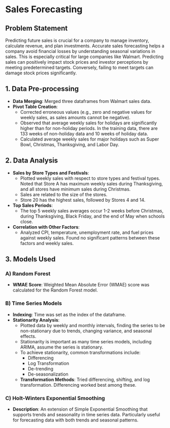 # Sales Forecasting

## Problem Statement
Predicting future sales is crucial for a company to manage inventory, calculate revenue, and plan investments. Accurate sales forecasting helps a company avoid financial losses by understanding seasonal variations in sales. This is especially critical for large companies like Walmart. Predicting sales can positively impact stock prices and investor perceptions by meeting predetermined targets. Conversely, failing to meet targets can damage stock prices significantly.

## 1. Data Pre-processing
- **Data Merging**: Merged three dataframes from Walmart sales data.
- **Pivot Table Creation**: 
  - Corrected erroneous values (e.g., zero and negative values for weekly sales, as sales amounts cannot be negative).
  - Observed that average weekly sales for holidays are significantly higher than for non-holiday periods. In the training data, there are 133 weeks of non-holiday data and 10 weeks of holiday data.
  - Calculated average weekly sales for major holidays such as Super Bowl, Christmas, Thanksgiving, and Labor Day.

## 2. Data Analysis
- **Sales by Store Types and Festivals**:
  - Plotted weekly sales with respect to store types and festival types. Noted that Store A has maximum weekly sales during Thanksgiving, and all stores have minimum sales during Christmas.
  - Sales are related to the size of the stores.
  - Store 20 has the highest sales, followed by Stores 4 and 14.
- **Top Sales Periods**:
  - The top 5 weekly sales averages occur 1-2 weeks before Christmas, during Thanksgiving, Black Friday, and the end of May when schools close.
- **Correlation with Other Factors**:
  - Analyzed CPI, temperature, unemployment rate, and fuel prices against weekly sales. Found no significant patterns between these factors and weekly sales.

## 3. Models Used
### A) Random Forest
- **WMAE Score**: Weighted Mean Absolute Error (WMAE) score was calculated for the Random Forest model.

### B) Time Series Models
- **Indexing**: Time was set as the index of the dataframe.
- **Stationarity Analysis**:
  - Plotted data by weekly and monthly intervals, finding the series to be non-stationary due to trends, changing variance, and seasonal effects.
  - Stationarity is important as many time series models, including ARIMA, assume the series is stationary.
  - To achieve stationarity, common transformations include:
    - Differencing
    - Log Transformation
    - De-trending
    - De-seasonalization
  - **Transformation Methods**: Tried differencing, shifting, and log transformation. Differencing worked best among these.

### C) Holt-Winters Exponential Smoothing
- **Description**: An extension of Simple Exponential Smoothing that supports trends and seasonality in time series data. Particularly useful for forecasting data with both trends and seasonal patterns.
